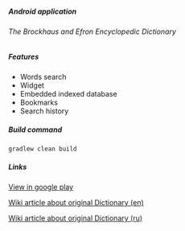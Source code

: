 ##### Android application 
###### The Brockhaus and Efron Encyclopedic Dictionary
##### Features
* Words search
* Widget
* Embedded indexed database
* Bookmarks
* Search history

##### Build command
~~~
gradlew clean build
~~~

##### Links
[View in google play](https://play.google.com/store/apps/details?id=org.forzaverita.brefdic)

[Wiki article about original Dictionary (en)](https://en.wikipedia.org/wiki/Brockhaus_and_Efron_Encyclopedic_Dictionary)

[Wiki article about original Dictionary (ru)](https://ru.wikipedia.org/wiki/%D0%AD%D0%BD%D1%86%D0%B8%D0%BA%D0%BB%D0%BE%D0%BF%D0%B5%D0%B4%D0%B8%D1%87%D0%B5%D1%81%D0%BA%D0%B8%D0%B9_%D1%81%D0%BB%D0%BE%D0%B2%D0%B0%D1%80%D1%8C_%D0%91%D1%80%D0%BE%D0%BA%D0%B3%D0%B0%D1%83%D0%B7%D0%B0_%D0%B8_%D0%95%D1%84%D1%80%D0%BE%D0%BD%D0%B0)